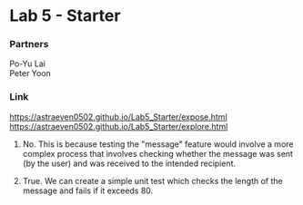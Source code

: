 # Lab 5 - Starter

### Partners
Po-Yu Lai\
Peter Yoon

### Link
https://astraeven0502.github.io/Lab5_Starter/expose.html \
https://astraeven0502.github.io/Lab5_Starter/explore.html

1. No. This is because testing the "message" feature would involve a more complex process that involves checking whether the message was sent (by the user) and was received to the intended recipient.

2. True. We can create a simple unit test which checks the length of the message and fails if it exceeds 80.
